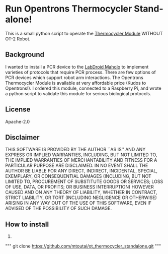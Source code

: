 # Run Opentrons Thermocycler Stand-alone!
This is a small python script to operate the [Thermocycler Module](https://www.opentrons.com/modules/#thermocycler)  WITHOUT OT-2 Robot.

## Background
I wanted to install a PCR device to the [LabDroid Maholo](https://rbi.co.jp/en/) to implement varieties of protocols that require PCR process.
There are few options of PCR devices which support robot arm interactions.
The Opentrons Thermocycler Module is available at very affordable price (Kudos to Opentrons!).
I ordered this module, connected to a Raspberry Pi, and wrote a python script to validate this module for serious biological protocols.

## License
Apache-2.0

## Disclaimer
THIS SOFTWARE IS PROVIDED BY THE AUTHOR ``AS IS'' AND ANY EXPRESS OR IMPLIED WARRANTIES, INCLUDING, BUT NOT LIMITED TO, THE IMPLIED WARRANTIES OF MERCHANTABILITY AND FITNESS FOR A PARTICULAR PURPOSE ARE DISCLAIMED. IN NO EVENT SHALL THE AUTHOR BE LIABLE FOR ANY DIRECT, INDIRECT, INCIDENTAL, SPECIAL, EXEMPLARY, OR CONSEQUENTIAL DAMAGES (INCLUDING, BUT NOT LIMITED TO, PROCUREMENT OF SUBSTITUTE GOODS OR SERVICES; LOSS OF USE, DATA, OR PROFITS; OR BUSINESS INTERRUPTION) HOWEVER CAUSED AND ON ANY THEORY OF LIABILITY, WHETHER IN CONTRACT, STRICT LIABILITY, OR TORT (INCLUDING NEGLIGENCE OR OTHERWISE) ARISING IN ANY WAY OUT OF THE USE OF THIS SOFTWARE, EVEN IF ADVISED OF THE POSSIBILITY OF SUCH DAMAGE.

## How to install
1. 
"""
git clone https://github.com/mtoutai/ot_thermocycler_standalone.git
"""
